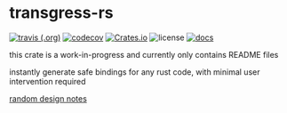 # transgress-rs
[![travis (.org)](https://img.shields.io/travis/kazimuth/transgress-rs.svg?style=for-the-badge)](https://travis-ci.org/kazimuth/transgress-rs) [![codecov](https://img.shields.io/codecov/c/github/kazimuth/transgress-rs?style=for-the-badge)](https://codecov.io/gh/kazimuth/transgress-rs) [![Crates.io](https://img.shields.io/crates/v/transgress?style=for-the-badge)](https://crates.io/crates/transgress) ![license](https://img.shields.io/badge/license-MIT-blue?style=for-the-badge) [![docs](https://img.shields.io/badge/docs-docs.rs-blue?style=for-the-badge)](https://docs.rs/transgress/)

this crate is a work-in-progress and currently only contains README files

instantly generate safe bindings for any rust code, with minimal user intervention required

[random design notes](./DESIGN.md)
